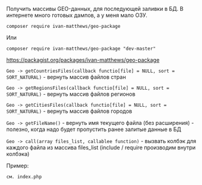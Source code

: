 Получить массивы GEO-данных, для последующей заливки в БД.
В интернете много готовых дампов, а у меня мало ОЗУ.

	composer require ivan-matthews/geo-package
Или

	composer require ivan-matthews/geo-package "dev-master"

https://packagist.org/packages/ivan-matthews/geo-package

``Geo -> getCountriesFiles(callback functio[file] = NULL, sort = SORT_NATURAL)`` - вернуть массив файлов стран

``Geo -> getRegionsFiles(callback functio[file] = NULL, sort = SORT_NATURAL)`` - вернуть массив файлов регионов

``Geo -> getCitiesFiles(callback functio[file] = NULL, sort = SORT_NATURAL)`` - вернуть массив файлов городов

``Geo -> getFileName()`` - вернуть имя текущего файла (без расширения) - полезно, когда надо будет пропустить ранее залитые данные в БД

``Geo -> call(array files_list, callablee function)`` - вызвать колбэк для каждого файла из массива files_list (include / require производим внутри колбэка)

Пример: 

	см. index.php